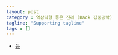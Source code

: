 ```yaml
---
layout: post
category : 역삼각형 등은 진리 (Back 집중공략)
tagline: "Supporting tagline"
tags : []
---
```


* [등](https://www.youtube.com/watch?v=Vy_GaL1cS0I)
